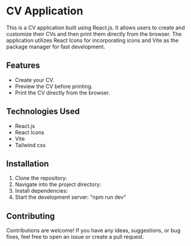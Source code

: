 # CV Application

This is a CV application built using React.js. It allows users to create and customize their CVs and then print them directly from the browser. The application utilizes React Icons for incorporating icons and Vite as the package manager for fast development.

## Features

- Create your CV.
- Preview the CV before printing.
- Print the CV directly from the browser.

## Technologies Used

- React.js
- React Icons
- Vite
- Tailwind css

## Installation

1. Clone the repository:
2. Navigate into the project directory:
3. Install dependencies:
4. Start the development server: "npm run dev"

## Contributing

Contributions are welcome! If you have any ideas, suggestions, or bug fixes, feel free to open an issue or create a pull request.




